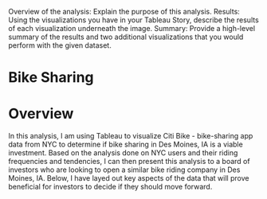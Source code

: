 Overview of the analysis: Explain the purpose of this analysis.
Results: Using the visualizations you have in your Tableau Story, describe the results of each visualization underneath the image.
Summary: Provide a high-level summary of the results and two additional visualizations that you would perform with the given dataset.

# Bike Sharing
# Overview
In this analysis, I am using Tableau to visualize Citi Bike - bike-sharing app data from NYC to determine if bike sharing in Des Moines, IA is a viable investment. Based on the analysis done on NYC users and their riding frequencies and tendencies, I can then present this analysis to a board of investors who are looking to open a similar bike riding company in Des Moines, IA. Below, I have layed out key aspects of the data that will prove beneficial for investors to decide if they should move forward. 

